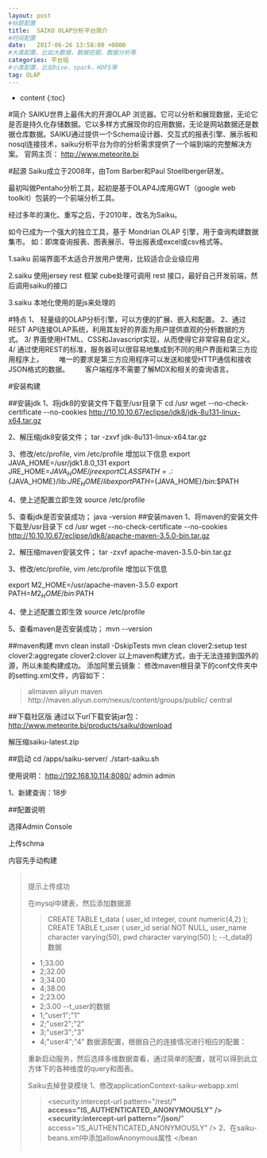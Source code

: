 ```yaml
---
layout: post
#标题配置
title:  SAIKU OLAP分析平台简介
#时间配置
date:   2017-06-26 13:58:00 +0800
#大类配置，比如大数据，数据挖掘，数据分析等
categories: 平台组
#小类配置，比如hive，spark，HDFS等
tag: OLAP
---
```


* content
{:toc}


#简介
SAIKU世界上最伟大的开源OLAP 浏览器。它可以分析和展现数据，无论它是否是持久化存储数据。它以多样方式展现你的应用数据，无论是网站数据还是数据仓库数据。SAIKU通过提供一个Schema设计器、交互式的报表引擎、展示板和nosql连接技术，saiku分析平台为你的分析需求提供了一个端到端的完整解决方案。
 官网主页：
http://www.meteorite.bi

#起源
Saiku成立于2008年，由Tom Barber和Paul Stoellberger研发。

最初叫做Pentaho分析工具，起初是基于OLAP4J库用GWT（google web toolkit）包装的一个前端分析工具。

经过多年的演化、重写之后，于2010年，改名为Saiku。

如今已成为一个强大的独立工具，基于 Mondrian OLAP 引擎，用于查询构建数据集市。
如：即席查询报表、图表展示、导出报表成excel或csv格式等。

1.saiku 前端界面不太适合开放用户使用，比较适合企业级应用

2.saiku 使用jersey rest 框架 cube处理可调用 rest 接口，最好自己开发前端，然后调用saiku的接口

3.saiku 本地化使用的是js来处理的
 
#特点
1、 轻量级的OLAP分析引擎，可以方便的扩展、嵌入和配置。
2、通过REST API连接OLAP系统，利用其友好的界面为用户提供直观的分析数据的方式。
3/ 界面使用HTML、CSS和Javascript实现，从而使得它非常容易自定义。
4/ 通过使用REST的标准，服务器可以很容易地集成到不同的用户界面和第三方应用程序上，
　　唯一的要求是第三方应用程序可以发送和接受HTTP通信和接收JSON格式的数据。
　　客户端程序不需要了解MDX和相关的查询语言。

#安装构建

##安装jdk
1、将jdk8的安装文件下载至/usr目录下
cd /usr
wget --no-check-certificate --no-cookies  http://10.10.10.67/eclipse/jdk8/jdk-8u131-linux-x64.tar.gz

2、解压缩jdk8安装文件；
tar -zxvf  jdk-8u131-linux-x64.tar.gz

3、修改/etc/profile,
vim  /etc/profile
增加以下信息
export JAVA_HOME=/usr/jdk1.8.0_131
export JRE_HOME=${JAVA_HOME}/jre  
export CLASSPATH=.:${JAVA_HOME}/lib:${JRE_HOME}/lib  
export PATH=${JAVA_HOME}/bin:$PATH  

4、使上述配置立即生效
source /etc/profile

5、查看jdk是否安装成功；
java -version
##安装maven
1、将maven的安装文件下载至/usr目录下
cd /usr
wget --no-check-certificate --no-cookies  http://10.10.10.67/eclipse/jdk8/apache-maven-3.5.0-bin.tar.gz

2、解压缩maven安装文件；
tar -zxvf  apache-maven-3.5.0-bin.tar.gz

3、修改/etc/profile,
vim /etc/profile
增加以下信息

export M2_HOME=/usr/apache-maven-3.5.0 
export PATH=${M2_HOME}/bin:$PATH

4、使上述配置立即生效
source /etc/profile

5、查看maven是否安装成功；
mvn --version

##maven构建
mvn clean install -DskipTests
mvn clean clover2:setup test clover2:aggregate clover2:clover
以上maven构建方式，由于无法连接到国外的源，所以未能构建成功。
添加阿里云镜象：
修改maven根目录下的conf文件夹中的setting.xml文件，内容如下：

>  <mirrors>
>    <mirror>
>      <id>alimaven</id>
>      <name>aliyun maven</name>
>      <url>http://maven.aliyun.com/nexus/content/groups/public/</url>
>      <mirrorOf>central</mirrorOf>        
>    </mirror>
>  </mirrors>

##下载社区版
通过以下url下载安装jar包：
http://www.meteorite.bi/products/saiku/download

解压缩saiku-latest.zip

##启动
cd /apps/saiku-server/
./start-saiku.sh

使用说明：
http://192.168.10.114:8080/
admin
admin

1、新建查询：18步

##配置说明

选择Admin Console



上传schma



内容先手动构建

><Schema name="test_schema"><cube name="test_cube"><Table name="t_data"/><Dimension name="user" foreignKey="user_id"><Hierarchy hasAll="true" allMemberName="user_id" primaryKey="user_id"><Table name="t_user"/><Level name="user_id" column="user_id" uniqueMembers="true" type="Integer"/></Hierarchy></Dimension><Measure column="count" aggregator="sum" datatype="Numeric" name="all_count" caption="all_count"/></cube></Schema>
提示上传成功



在mysql中建表，然后添加数据源

>CREATE TABLE t_data
>(
>  user_id integer,
>  count numeric(4,2)
>);
>CREATE TABLE t_user
>(
>  user_id serial NOT NULL,
>  user_name character varying(50),
>  pwd character varying(50)
>);
--t_data的数据
* 1;33.00
* 2;32.00
* 3;34.00
* 4;38.00
* 2;23.00
* 2;3.00
--t_user的数据
* 1;"user1";"1"
* 2;"user2";"2"
* 3;"user3";"3"
* 4;"user4";"4"
数据源配置，根据自己的连接情况进行相应的配置：



重新启动服务，然后选择多维数据查看，通过简单的配置，就可以得到此立方体下的各种维度的query和图表。





Saiku去掉登录模块
1、修改applicationContext-saiku-webapp.xml
><security:intercept-url pattern="/rest/**" access="IS_AUTHENTICATED_ANONYMOUSLY" /><security:intercept-url pattern="/json/**" access="IS_AUTHENTICATED_ANONYMOUSLY" />
 2、在saiku-beans.xml中添加allowAnonymous属性
><bean id="sessionService" class="org.saiku.web.service.SessionService"> <property name="authenticationManager" ref="authenticationManager" /> <property name="allowAnonymous" value="true" /></bean
